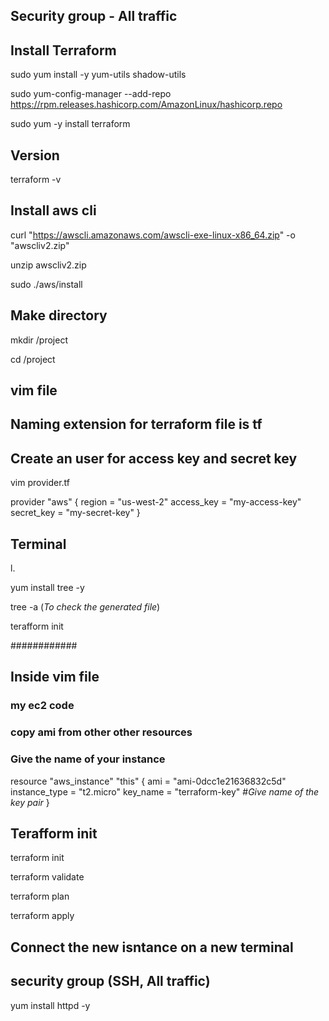 ## Security group - All traffic
## Install Terraform

sudo yum install -y yum-utils shadow-utils

sudo yum-config-manager --add-repo https://rpm.releases.hashicorp.com/AmazonLinux/hashicorp.repo

sudo yum -y install terraform

## Version

terraform -v

## Install aws cli

curl "https://awscli.amazonaws.com/awscli-exe-linux-x86_64.zip" -o "awscliv2.zip"

unzip awscliv2.zip

sudo ./aws/install

## Make directory

mkdir /project

cd /project

## vim file 
## Naming extension for terraform file is tf
## Create an user for access key and secret key

vim provider.tf

provider "aws" {
  region     = "us-west-2"
  access_key = "my-access-key"
  secret_key = "my-secret-key"
}

## Terminal

l.

yum install tree -y

tree -a  (*To check the generated file*)

terafform init

############

## Inside vim file 
### my ec2 code
### copy ami from other other resources 
### Give the name of your instance

resource "aws_instance" "this" {
  ami                     = "ami-0dcc1e21636832c5d"
  instance_type           = "t2.micro"
  key_name                = "terraform-key"      #*Give name of the key pair*
}

## Terafform init

terraform init

terraform validate 

terraform plan

terraform apply 

## Connect the new isntance on a new terminal 

## security group (SSH, All traffic)

yum install httpd -y








